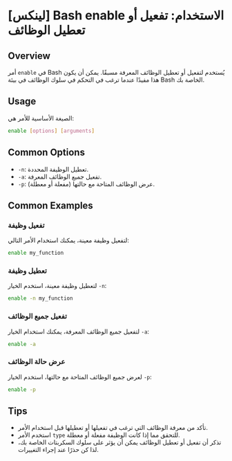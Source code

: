# [لينكس] Bash enable الاستخدام: تفعيل أو تعطيل الوظائف

## Overview
أمر `enable` في Bash يُستخدم لتفعيل أو تعطيل الوظائف المعرفة مسبقًا. يمكن أن يكون هذا مفيدًا عندما ترغب في التحكم في سلوك الوظائف في بيئة Bash الخاصة بك.

## Usage
الصيغة الأساسية للأمر هي:

```bash
enable [options] [arguments]
```

## Common Options
- `-n`: تعطيل الوظيفة المحددة.
- `-a`: تفعيل جميع الوظائف المعرفة.
- `-p`: عرض الوظائف المتاحة مع حالتها (مفعلة أو معطلة).

## Common Examples

### تفعيل وظيفة
لتفعيل وظيفة معينة، يمكنك استخدام الأمر التالي:

```bash
enable my_function
```

### تعطيل وظيفة
لتعطيل وظيفة معينة، استخدم الخيار `-n`:

```bash
enable -n my_function
```

### تفعيل جميع الوظائف
لتفعيل جميع الوظائف المعرفة، يمكنك استخدام الخيار `-a`:

```bash
enable -a
```

### عرض حالة الوظائف
لعرض جميع الوظائف المتاحة مع حالتها، استخدم الخيار `-p`:

```bash
enable -p
```

## Tips
- تأكد من معرفة الوظائف التي ترغب في تفعيلها أو تعطيلها قبل استخدام الأمر.
- استخدم الأمر `type` للتحقق مما إذا كانت الوظيفة مفعلة أو معطلة.
- تذكر أن تفعيل أو تعطيل الوظائف يمكن أن يؤثر على سلوك السكربتات الخاصة بك، لذا كن حذرًا عند إجراء التغييرات.